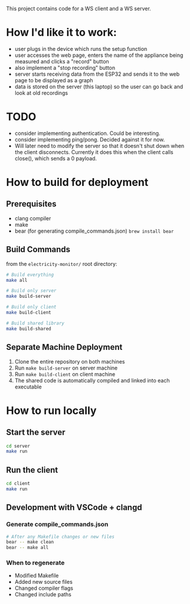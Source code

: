 This project contains code for a WS client and a WS server.

# How I'd like it to work:
- user plugs in the device which runs the setup function
- user accesses the web page, enters the name of the appliance being measured and clicks a "record" button
- also implement a "stop recording" button
- server starts receiving data from the ESP32 and sends it to the web page to be displayed as a graph
- data is stored on the server (this laptop) so the user can go back and look at old recordings

# TODO

- consider implementing authentication. Could be interesting.
- consider implementing ping/pong. Decided against it for now.
- Will later need to modify the server so that it doesn't shut down when the client disconnects. Currently it does this when the client calls close(), which sends a 0 payload.

# How to build for deployment

## Prerequisites

- clang compiler
- make
- bear (for generating compile_commands.json) `brew install bear`

## Build Commands

from the `electricity-monitor/` root directory:

```bash
# Build everything
make all

# Build only server
make build-server

# Build only client
make build-client

# Build shared library
make build-shared
```

## Separate Machine Deployment

1. Clone the entire repository on both machines
2. Run `make build-server` on server machine
3. Run `make build-client` on client machine
4. The shared code is automatically compiled and linked into each executable

# How to run locally

## Start the server

```bash
cd server
make run
```

## Run the client

```bash
cd client
make run
```

## Development with VSCode + clangd

### Generate compile_commands.json

```bash
# After any Makefile changes or new files
bear -- make clean
bear -- make all
```

### When to regenerate

- Modified Makefile
- Added new source files
- Changed compiler flags
- Changed include paths
